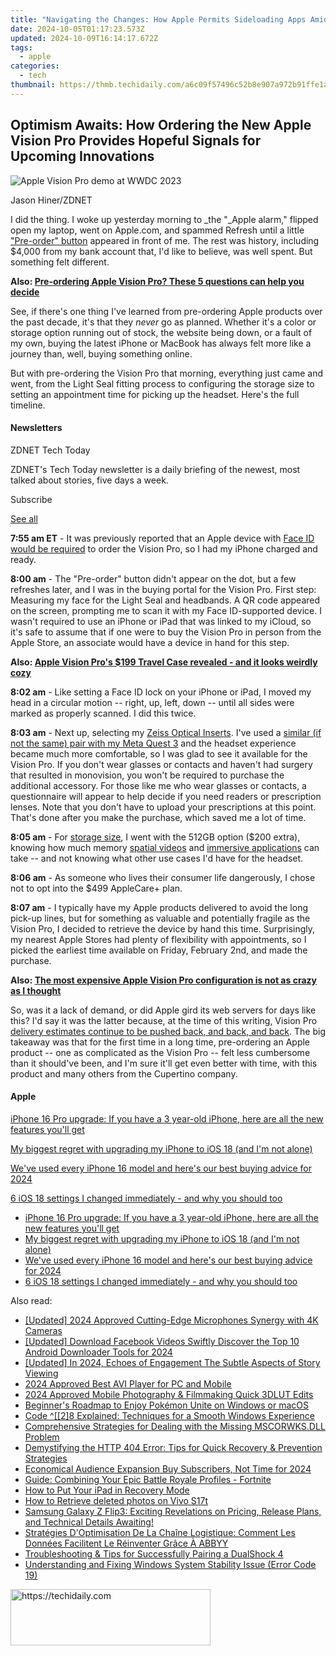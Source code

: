 ```yaml
---
title: "Navigating the Changes: How Apple Permits Sideloading Apps Amidst European Union Constraints"
date: 2024-10-05T01:17:23.573Z
updated: 2024-10-09T16:14:17.672Z
tags:
  - apple
categories:
  - tech
thumbnail: https://thmb.techidaily.com/a6c09f57496c52b8e907a972b91ffe1ac4bdb6bfabe268a90cf22a89412c015d.jpg
---
```


## Optimism Awaits: How Ordering the New Apple Vision Pro Provides Hopeful Signals for Upcoming Innovations

![Apple Vision Pro demo at WWDC 2023](https://www.zdnet.com/a/img/resize/6e1823b3f4232f9dc19914cfe5074bcd19b8b1b9/2023/06/05/fc180fd2-3010-4889-a328-137e0f3e2f4a/img-8843.jpg?auto=webp&precrop=4032,2266,x0,y346&width=1280)

Jason Hiner/ZDNET

I did the thing. I woke up yesterday morning to _the "_Apple alarm," flipped open my laptop, went on Apple.com, and spammed Refresh until a little ["Pre-order" button](https://apple.sjv.io/c/159047/435031/7613?&sharedid=zdnet&partnerpropertyid=1980086&u=https%3A%2F%2Fwww.apple.com%2Fshop%2Fbuy-vision%2Fapple-vision-pro&subId1=zd-%5F%5FCOM%5FCLICK%5FID%5F%5F-dtp) appeared in front of me. The rest was history, including $4,000 from my bank account that, I'd like to believe, was well spent. But something felt different.

**Also: [Pre-ordering Apple Vision Pro? These 5 questions can help you decide](https://www.zdnet.com/article/pre-ordering-apple-vision-pro-these-5-questions-can-help-you-decide/)**

See, if there's one thing I've learned from pre-ordering Apple products over the past decade, it's that they _never_ go as planned. Whether it's a color or storage option running out of stock, the website being down, or a fault of my own, buying the latest iPhone or MacBook has always felt more like a journey than, well, buying something online.

But with pre-ordering the Vision Pro that morning, everything just came and went, from the Light Seal fitting process to configuring the storage size to setting an appointment time for picking up the headset. Here's the full timeline.

#### Newsletters

ZDNET Tech Today

ZDNET's Tech Today newsletter is a daily briefing of the newest, most talked about stories, five days a week.

 Subscribe

[See all](https://www.zdnet.com/newsletters/)

**7:55 am ET** \- It was previously reported that an Apple device with [Face ID would be required](https://www.zdnet.com/article/preordering-the-apple-vision-pro-youll-have-these-hoops-to-jump-through/) to order the Vision Pro, so I had my iPhone charged and ready.

**8:00 am** \- The "Pre-order" button didn't appear on the dot, but a few refreshes later, and I was in the buying portal for the Vision Pro. First step: Measuring my face for the Light Seal and headbands. A QR code appeared on the screen, prompting me to scan it with my Face ID-supported device. I wasn't required to use an iPhone or iPad that was linked to my iCloud, so it's safe to assume that if one were to buy the Vision Pro in person from the Apple Store, an associate would have a device in hand for this step.

**Also: [Apple Vision Pro's $199 Travel Case revealed - and it looks weirdly cozy](https://www.zdnet.com/article/apple-vision-pros-199-travel-case-revealed-and-it-looks-weirdly-cozy/)**

**8:02 am** \- Like setting a Face ID lock on your iPhone or iPad, I moved my head in a circular motion -- right, up, left, down -- until all sides were marked as properly scanned. I did this twice.

**8:03 am** \- Next up, selecting my [Zeiss Optical Inserts](https://apple.sjv.io/c/159047/435031/7613?&sharedid=zdnet&partnerpropertyid=1980086&u=https%3A%2F%2Fwww.apple.com%2Fshop%2Fproduct%2FZEISS%5FLENSES&subId1=zd-%5F%5FCOM%5FCLICK%5FID%5F%5F-dtp). I've used a [similar (if not the same) pair with my Meta Quest 3](https://www.zdnet.com/article/the-50-meta-quest-3-accessory-that-i-cant-live-without-and-how-to-get-it-for-free/) and the headset experience became much more comfortable, so I was glad to see it available for the Vision Pro. If you don't wear glasses or contacts and haven't had surgery that resulted in monovision, you won't be required to purchase the additional accessory. For those like me who wear glasses or contacts, a questionnaire will appear to help decide if you need readers or prescription lenses. Note that you don't have to upload your prescriptions at this point. That's done after you make the purchase, which saved me a lot of time.

**8:05 am** \- For [storage size](https://www.zdnet.com/article/you-can-pre-order-apple-vision-pro-now-in-512gb-and-1tb-storage-options/), I went with the 512GB option ($200 extra), knowing how much memory [spatial videos](https://www.zdnet.com/article/the-iphone-15-pro-can-officially-capture-spatial-video-for-the-apple-vision-pro/) and [immersive applications](https://www.zdnet.com/article/apple-is-now-marketing-vision-pro-as-the-ultimate-entertainment-device/) can take -- and not knowing what other use cases I'd have for the headset.

**8:06 am** \- As someone who lives their consumer life dangerously, I chose not to opt into the $499 AppleCare+ plan.

**8:07 am** \- I typically have my Apple products delivered to avoid the long pick-up lines, but for something as valuable and potentially fragile as the Vision Pro, I decided to retrieve the device by hand this time. Surprisingly, my nearest Apple Stores had plenty of flexibility with appointments, so I picked the earliest time available on Friday, February 2nd, and made the purchase.

**Also: [The most expensive Apple Vision Pro configuration is not as crazy as I thought](https://www.zdnet.com/article/the-most-expensive-apple-vision-pro-configuration-is-not-as-crazy-as-i-thought/)**

So, was it a lack of demand, or did Apple gird its web servers for days like this? I'd say it was the latter because, at the time of this writing, Vision Pro [delivery estimates continue to be pushed back, and back, and back](https://www.zdnet.com/article/shipping-estimates-for-apple-vision-pro-slip-to-march-within-first-hour-of-pre-orders/). The big takeaway was that for the first time in a long time, pre-ordering an Apple product -- one as complicated as the Vision Pro -- felt less cumbersome than it should've been, and I'm sure it'll get even better with time, with this product and many others from the Cupertino company.

#### Apple

[iPhone 16 Pro upgrade: If you have a 3 year-old iPhone, here are all the new features you'll get](https://www.zdnet.com/article/iphone-16-pro-and-pro-max-hands-on/ "iPhone 16 Pro upgrade: If you have a 3 year-old iPhone, here are all the new features you'll get")

[My biggest regret with upgrading my iPhone to iOS 18 (and I'm not alone)](https://www.zdnet.com/article/my-biggest-regret-with-upgrading-my-iphone-to-ios-18-and-im-not-alone/ "My biggest regret with upgrading my iPhone to iOS 18 (and I'm not alone)")

[We've used every iPhone 16 model and here's our best buying advice for 2024](https://www.zdnet.com/article/iphone-16-pro-max-buying-advice-2024/ "We've used every iPhone 16 model and here's our best buying advice for 2024")

[6 iOS 18 settings I changed immediately - and why you should too](https://www.zdnet.com/article/6-ios-18-settings-i-changed-immediately-and-why-you-should-too/ "6 iOS 18 settings I changed immediately - and why you should too")

* [iPhone 16 Pro upgrade: If you have a 3 year-old iPhone, here are all the new features you'll get](https://www.zdnet.com/article/iphone-16-pro-and-pro-max-hands-on/ "iPhone 16 Pro upgrade: If you have a 3 year-old iPhone, here are all the new features you'll get")
* [My biggest regret with upgrading my iPhone to iOS 18 (and I'm not alone)](https://www.zdnet.com/article/my-biggest-regret-with-upgrading-my-iphone-to-ios-18-and-im-not-alone/ "My biggest regret with upgrading my iPhone to iOS 18 (and I'm not alone)")
* [We've used every iPhone 16 model and here's our best buying advice for 2024](https://www.zdnet.com/article/iphone-16-pro-max-buying-advice-2024/ "We've used every iPhone 16 model and here's our best buying advice for 2024")
* [6 iOS 18 settings I changed immediately - and why you should too](https://www.zdnet.com/article/6-ios-18-settings-i-changed-immediately-and-why-you-should-too/ "6 iOS 18 settings I changed immediately - and why you should too")

<ins class="adsbygoogle"
     style="display:block"
     data-ad-format="autorelaxed"
     data-ad-client="ca-pub-7571918770474297"
     data-ad-slot="1223367746"></ins>

<ins class="adsbygoogle"
     style="display:block"
     data-ad-client="ca-pub-7571918770474297"
     data-ad-slot="8358498916"
     data-ad-format="auto"
     data-full-width-responsive="true"></ins>

<span class="atpl-alsoreadstyle">Also read:</span>
<div><ul>
<li><a href="https://fox-blue.techidaily.com/updated-2024-approved-cutting-edge-microphones-synergy-with-4k-cameras/"><u>[Updated] 2024 Approved Cutting-Edge Microphones Synergy with 4K Cameras</u></a></li>
<li><a href="https://facebook-video-content.techidaily.com/updated-download-facebook-videos-swiftly-discover-the-top-10-android-downloader-tools-for-2024/"><u>[Updated] Download Facebook Videos Swiftly Discover the Top 10 Android Downloader Tools for 2024</u></a></li>
<li><a href="https://instagram-video-files.techidaily.com/updated-in-2024-echoes-of-engagement-the-subtle-aspects-of-story-viewing/"><u>[Updated] In 2024, Echoes of Engagement The Subtle Aspects of Story Viewing</u></a></li>
<li><a href="https://extra-tips.techidaily.com/2024-approved-best-avi-player-for-pc-and-mobile/"><u>2024 Approved Best AVI Player for PC and Mobile</u></a></li>
<li><a href="https://extra-guidance.techidaily.com/2024-approved-mobile-photography-and-filmmaking-quick-3dlut-edits/"><u>2024 Approved Mobile Photography & Filmmaking Quick 3DLUT Edits</u></a></li>
<li><a href="https://techtrends.techidaily.com/beginners-roadmap-to-enjoy-pokemon-unite-on-windows-or-macos/"><u>Beginner's Roadmap to Enjoy Pokémon Unite on Windows or macOS</u></a></li>
<li><a href="https://techtrends.techidaily.com/code-28-explained-techniques-for-a-smooth-windows-experience/"><u>Code ^[[2]8 Explained: Techniques for a Smooth Windows Experience</u></a></li>
<li><a href="https://techtrends.techidaily.com/comprehensive-strategies-for-dealing-with-the-missing-mscorwksdll-problem/"><u>Comprehensive Strategies for Dealing with the Missing MSCORWKS.DLL Problem</u></a></li>
<li><a href="https://techtrends.techidaily.com/demystifying-the-http-404-error-tips-for-quick-recovery-and-prevention-strategies/"><u>Demystifying the HTTP 404 Error: Tips for Quick Recovery & Prevention Strategies</u></a></li>
<li><a href="https://youtube-videos.techidaily.com/economical-audience-expansion-buy-subscribers-not-time-for-2024/"><u>Economical Audience Expansion Buy Subscribers, Not Time for 2024</u></a></li>
<li><a href="https://techtrends.techidaily.com/guide-combining-your-epic-battle-royale-profiles-fortnite/"><u>Guide: Combining Your Epic Battle Royale Profiles - Fortnite</u></a></li>
<li><a href="https://fox-that.techidaily.com/how-to-put-your-ipad-in-recovery-mode/"><u>How to Put Your iPad in Recovery Mode</u></a></li>
<li><a href="https://blog-min.techidaily.com/how-to-retrieve-deleted-photos-on-vivo-s17t-by-stellar-photo-recovery-android-mobile-photo-recover/"><u>How to Retrieve deleted photos on Vivo S17t</u></a></li>
<li><a href="https://techtrends.techidaily.com/samsung-galaxy-z-flip3-exciting-revelations-on-pricing-release-plans-and-technical-details-awaiting/"><u>Samsung Galaxy Z Flip3: Exciting Revelations on Pricing, Release Plans, and Technical Details Awaiting!</u></a></li>
<li><a href="https://solve-popular.techidaily.com/strategies-doptimisation-de-la-chaine-logistique-comment-les-donnees-facilitent-le-reinventer-grace-a-abbyy/"><u>Stratégies D'Optimisation De La Chaîne Logistique: Comment Les Données Facilitent Le Réinventer Grâce À ABBYY</u></a></li>
<li><a href="https://techtrends.techidaily.com/troubleshooting-and-tips-for-successfully-pairing-a-dualshock-4/"><u>Troubleshooting & Tips for Successfully Pairing a DualShock 4</u></a></li>
<li><a href="https://techtrends.techidaily.com/understanding-and-fixing-windows-system-stability-issue-error-code-19/"><u>Understanding and Fixing Windows System Stability Issue (Error Code 19)</u></a></li>
</ul></div>

<!-- affiliate ads begin -->
<a href="https://bluettius.sjv.io/c/5597632/2139109/17108" target="_top" id="2139109">
  <img src="//a.impactradius-go.com/display-ad/17108-2139109" border="0" alt="https://techidaily.com" width="320" height="90"/>
</a>
<img height="0" width="0" src="https://bluettius.sjv.io/i/5597632/2139109/17108" style="position:absolute;visibility:hidden;" border="0" />
<!-- affiliate ads end -->

